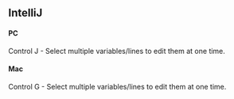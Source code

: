 ## IntelliJ
#### PC
Control J - Select multiple variables/lines to edit them at one time.

#### Mac
Control G - Select multiple variables/lines to edit them at one time.
